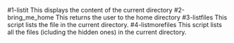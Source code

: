 #1-listit
This displays the content of the current directory
#2-bring_me_home
This returns the user to the home directory
#3-listfiles
This script lists the file in the  current directory.
#4-listmorefiles
This script lists all the files (icluding the hidden ones) in the current directory.
